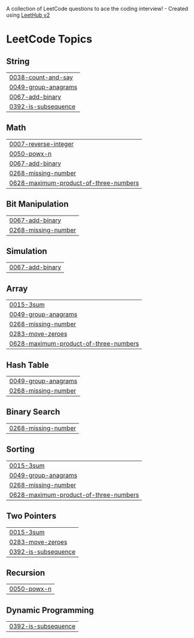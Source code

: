 A collection of LeetCode questions to ace the coding interview! - Created using [LeetHub v2](https://github.com/arunbhardwaj/LeetHub-2.0)
<!---LeetCode Topics Start-->
# LeetCode Topics
## String
|  |
| ------- |
| [0038-count-and-say](https://github.com/jaeckult/My-Leetcode-sync/tree/master/0038-count-and-say) |
| [0049-group-anagrams](https://github.com/jaeckult/My-Leetcode-sync/tree/master/0049-group-anagrams) |
| [0067-add-binary](https://github.com/jaeckult/My-Leetcode-sync/tree/master/0067-add-binary) |
| [0392-is-subsequence](https://github.com/jaeckult/My-Leetcode-sync/tree/master/0392-is-subsequence) |
## Math
|  |
| ------- |
| [0007-reverse-integer](https://github.com/jaeckult/My-Leetcode-sync/tree/master/0007-reverse-integer) |
| [0050-powx-n](https://github.com/jaeckult/My-Leetcode-sync/tree/master/0050-powx-n) |
| [0067-add-binary](https://github.com/jaeckult/My-Leetcode-sync/tree/master/0067-add-binary) |
| [0268-missing-number](https://github.com/jaeckult/My-Leetcode-sync/tree/master/0268-missing-number) |
| [0628-maximum-product-of-three-numbers](https://github.com/jaeckult/My-Leetcode-sync/tree/master/0628-maximum-product-of-three-numbers) |
## Bit Manipulation
|  |
| ------- |
| [0067-add-binary](https://github.com/jaeckult/My-Leetcode-sync/tree/master/0067-add-binary) |
| [0268-missing-number](https://github.com/jaeckult/My-Leetcode-sync/tree/master/0268-missing-number) |
## Simulation
|  |
| ------- |
| [0067-add-binary](https://github.com/jaeckult/My-Leetcode-sync/tree/master/0067-add-binary) |
## Array
|  |
| ------- |
| [0015-3sum](https://github.com/jaeckult/My-Leetcode-sync/tree/master/0015-3sum) |
| [0049-group-anagrams](https://github.com/jaeckult/My-Leetcode-sync/tree/master/0049-group-anagrams) |
| [0268-missing-number](https://github.com/jaeckult/My-Leetcode-sync/tree/master/0268-missing-number) |
| [0283-move-zeroes](https://github.com/jaeckult/My-Leetcode-sync/tree/master/0283-move-zeroes) |
| [0628-maximum-product-of-three-numbers](https://github.com/jaeckult/My-Leetcode-sync/tree/master/0628-maximum-product-of-three-numbers) |
## Hash Table
|  |
| ------- |
| [0049-group-anagrams](https://github.com/jaeckult/My-Leetcode-sync/tree/master/0049-group-anagrams) |
| [0268-missing-number](https://github.com/jaeckult/My-Leetcode-sync/tree/master/0268-missing-number) |
## Binary Search
|  |
| ------- |
| [0268-missing-number](https://github.com/jaeckult/My-Leetcode-sync/tree/master/0268-missing-number) |
## Sorting
|  |
| ------- |
| [0015-3sum](https://github.com/jaeckult/My-Leetcode-sync/tree/master/0015-3sum) |
| [0049-group-anagrams](https://github.com/jaeckult/My-Leetcode-sync/tree/master/0049-group-anagrams) |
| [0268-missing-number](https://github.com/jaeckult/My-Leetcode-sync/tree/master/0268-missing-number) |
| [0628-maximum-product-of-three-numbers](https://github.com/jaeckult/My-Leetcode-sync/tree/master/0628-maximum-product-of-three-numbers) |
## Two Pointers
|  |
| ------- |
| [0015-3sum](https://github.com/jaeckult/My-Leetcode-sync/tree/master/0015-3sum) |
| [0283-move-zeroes](https://github.com/jaeckult/My-Leetcode-sync/tree/master/0283-move-zeroes) |
| [0392-is-subsequence](https://github.com/jaeckult/My-Leetcode-sync/tree/master/0392-is-subsequence) |
## Recursion
|  |
| ------- |
| [0050-powx-n](https://github.com/jaeckult/My-Leetcode-sync/tree/master/0050-powx-n) |
## Dynamic Programming
|  |
| ------- |
| [0392-is-subsequence](https://github.com/jaeckult/My-Leetcode-sync/tree/master/0392-is-subsequence) |
<!---LeetCode Topics End-->